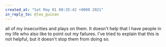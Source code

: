 ```yaml
---
created_at: "Sat May 01 00:35:42 +0000 2021"
in_reply_to: @leo_guinan
---
```


all of my insecurities and plays on them. It doesn't help that I have people in my life who also like to point out my failures. I've tried to explain that this is not helpful, but it doesn't stop them from doing so.